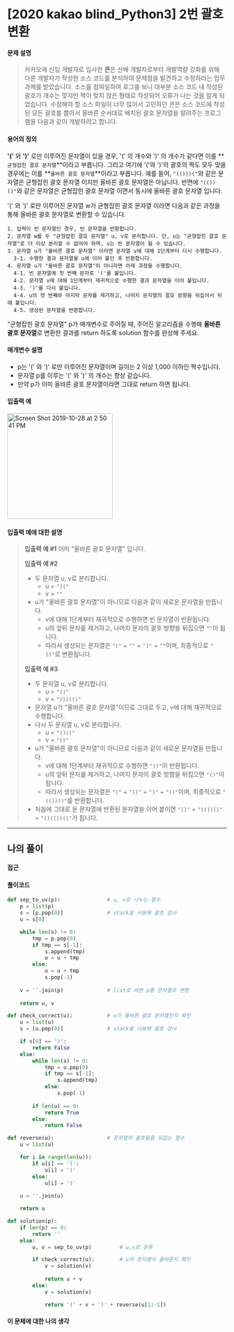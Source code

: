 # [2020 kakao blind_Python3] 2번 괄호 변환



#### 문제 설명

>카카오에 신입 개발자로 입사한 **콘**은 선배 개발자로부터 개발역량 강화를 위해 다른 개발자가 작성한 소스 코드를 분석하여 문제점을 발견하고 수정하라는 업무 과제를 받았습니다. 소스를 컴파일하여 로그를 보니 대부분 소스 코드 내 작성된 괄호가 개수는 맞지만 짝이 맞지 않은 형태로 작성되어 오류가 나는 것을 알게 되었습니다.
>수정해야 할 소스 파일이 너무 많아서 고민하던 콘은 소스 코드에 작성된 모든 괄호를 뽑아서 올바른 순서대로 배치된 괄호 문자열을 알려주는 프로그램을 다음과 같이 개발하려고 합니다.



#### 용어의 정의

**'('** 와 **')'** 로만 이루어진 문자열이 있을 경우, '(' 의 개수와 ')' 의 개수가 같다면 이를 **`균형잡힌 괄호 문자열`**이라고 부릅니다.
그리고 여기에 '('와 ')'의 괄호의 짝도 모두 맞을 경우에는 이를 **`올바른 괄호 문자열`**이라고 부릅니다.
예를 들어, `"(()))("`와 같은 문자열은 균형잡힌 괄호 문자열 이지만 올바른 괄호 문자열은 아닙니다.
반면에 `"(())()"`와 같은 문자열은 균형잡힌 괄호 문자열 이면서 동시에 올바른 괄호 문자열 입니다.

'(' 와 ')' 로만 이루어진 문자열 w가 균형잡힌 괄호 문자열 이라면 다음과 같은 과정을 통해 올바른 괄호 문자열로 변환할 수 있습니다.

```
1. 입력이 빈 문자열인 경우, 빈 문자열을 반환합니다. 
2. 문자열 w를 두 "균형잡힌 괄호 문자열" u, v로 분리합니다. 단, u는 "균형잡힌 괄호 문자열"로 더 이상 분리할 수 없어야 하며, v는 빈 문자열이 될 수 있습니다. 
3. 문자열 u가 "올바른 괄호 문자열" 이라면 문자열 v에 대해 1단계부터 다시 수행합니다. 
  3-1. 수행한 결과 문자열을 u에 이어 붙인 후 반환합니다. 
4. 문자열 u가 "올바른 괄호 문자열"이 아니라면 아래 과정을 수행합니다. 
  4-1. 빈 문자열에 첫 번째 문자로 '('를 붙입니다. 
  4-2. 문자열 v에 대해 1단계부터 재귀적으로 수행한 결과 문자열을 이어 붙입니다. 
  4-3. ')'를 다시 붙입니다. 
  4-4. u의 첫 번째와 마지막 문자를 제거하고, 나머지 문자열의 괄호 방향을 뒤집어서 뒤에 붙입니다. 
  4-5. 생성된 문자열을 반환합니다.
```

"균형잡힌 괄호 문자열" p가 매개변수로 주어질 때, 주어진 알고리즘을 수행해 **올바른 괄호 문자열**로 변환한 결과를 return 하도록 solution 함수를 완성해 주세요.



#### 매개변수 설명

- p는 '(' 와 ')' 로만 이루어진 문자열이며 길이는 2 이상 1,000 이하인 짝수입니다.
- 문자열 p를 이루는 '(' 와 ')' 의 개수는 항상 같습니다.
- 만약 p가 이미 올바른 괄호 문자열이라면 그대로 return 하면 됩니다.



#### 입출력 예

<img width="242" alt="Screen Shot 2019-10-28 at 2 50 41 PM" src="https://user-images.githubusercontent.com/37801041/67654901-577f1b00-f992-11e9-81e3-9ce0a7e22dd5.png">



#### 입출력 예에 대한 설명

> **입출력 예 #1**
> 이미 "올바른 괄호 문자열" 입니다.
>
> **입출력 예 #2**
>
> - 두 문자열 u, v로 분리합니다.
>   - u = `")("`
>   - v = `""`
> - u가 "올바른 괄호 문자열"이 아니므로 다음과 같이 새로운 문자열을 만듭니다.
>   - v에 대해 1단계부터 재귀적으로 수행하면 빈 문자열이 반환됩니다.
>   - u의 앞뒤 문자를 제거하고, 나머지 문자의 괄호 방향을 뒤집으면 `""`이 됩니다.
>   - 따라서 생성되는 문자열은 `"("` + `""` + `")"` + `""`이며, 최종적으로 `"()"`로 변환됩니다.
>
> **입출력 예 #3**
>
> - 두 문자열 u, v로 분리합니다.
>   - u = `"()"`
>   - v = `"))((()"`
> - 문자열 u가 "올바른 괄호 문자열"이므로 그대로 두고, v에 대해 재귀적으로 수행합니다.
> - 다시 두 문자열 u, v로 분리합니다.
>   - u = `"))(("`
>   - v = `"()"`
> - u가 "올바른 괄호 문자열"이 아니므로 다음과 같이 새로운 문자열을 만듭니다.
>   - v에 대해 1단계부터 재귀적으로 수행하면 `"()"`이 반환됩니다.
>   - u의 앞뒤 문자를 제거하고, 나머지 문자의 괄호 방향을 뒤집으면 `"()"`이 됩니다.
>   - 따라서 생성되는 문자열은 `"("` + `"()"` + `")"` + `"()"`이며, 최종적으로 `"(())()"`를 반환합니다.
> - 처음에 그대로 둔 문자열에 반환된 문자열을 이어 붙이면 `"()"` + `"(())()"` = `"()(())()"`가 됩니다.



----



## 나의 풀이



#### 접근



#### 풀이코드

```	python
def sep_to_uv(p):               # u, v로 나누는 함수
    p = list(p)
    s = [p.pop(0)]              # stack을 사용해 괄호 검사
    u = s[0]

    while len(s) != 0:
        tmp = p.pop(0)
        if tmp == s[-1]:
            s.append(tmp)
            u = u + tmp
        else:
            u = u + tmp
            s.pop(-1)
    
    v = ''.join(p)              # list로 바뀐 p를 문자열로 변환
    
    return u, v

def check_correct(u):           # u가 올바른 괄호 문자열인지 확인
    u = list(u)
    s = [u.pop(0)]              # stack을 사용해 괄호 검사

    if s[0] == ')':
        return False
    else:
        while len(s) != 0:
            tmp = u.pop(0)
            if tmp == s[-1]:
                s.append(tmp)
            else:
                s.pop(-1)
        
        if len(u) == 0:
            return True
        else:
            return False

def reverse(u):                 # 문자열의 괄호들을 뒤집는 함수
    u = list(u)

    for i in range(len(u)):
        if u[i] == '(':
            u[i] = ')'
        else:
            u[i] = '('
    
    u = ''.join(u)

    return u

def solution(p):
    if len(p) == 0:
        return ''
    else:
        u, v = sep_to_uv(p)         # u,v로 분류

        if check_correct(u):        # u의 문자열이 올바른지 확인
            v = solution(v)     
            
            return u + v
        else:
            v = solution(v)

            return '(' + v + ')' + reverse(u[1:-1])
```



#### 이 문제에 대한 나의 생각

